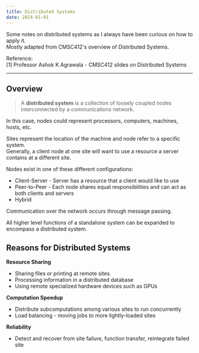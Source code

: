 ```yaml
---
title: Distributed Systems
date: 2024-01-01
---
```

Some notes on distributed systems as I always have been curious on how to apply it.  
Mostly adapted from CMSC412's overview of Distributed Systems.

Reference:  
\[1\] Professor Ashok K Agrawala - CMSC412 slides on Distributed Systems

---
## Overview

> A **distributed system** is a collection of loosely coupled nodes interconnected by a communications network.

In this case, nodes could represent processors, computers, machines, hosts, etc.

Sites represent the location of the machine and node refer to a specific system.  
Generally, a client node at one site will want to use a resource a server contains at a different site.

Nodes exist in one of these different configurations:
- Client-Server - Server has a resource that a client would like to use
- Peer-to-Peer - Each node shares equal responsibilities and can act as both clients and servers
- Hybrid

Communication over the network occurs through message passing.

All higher level functions of a standalone system can be expanded to encompass a distributed system.

## Reasons for Distributed Systems

**Resource Sharing**
- Sharing files or printing at remote sites
- Processing information in a distributed database
- Using remote specialized hardware devices such as GPUs

**Computation Speedup**
- Distribute subcomputations among various sites to run concurrently
- Load balancing - moving jobs to more lightly-loaded sites

**Reliability**
- Detect and recover from site failure, function transfer, reintegrate failed site